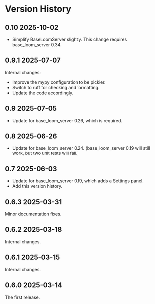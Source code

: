 # Version History

## 0.10 2025-10-02

* Simplify BaseLoomServer slightly.
  This change requires base_loom_server 0.34.

## 0.9.1 2025-07-07

Internal changes:

* Improve the mypy configuration to be pickier.
* Switch to ruff for checking and formatting.
* Update the code accordingly.

## 0.9 2025-07-05

* Update for base_loom_server 0.26, which is required.

## 0.8 2025-06-26

* Update for base_loom_server 0.24.
  (base_loom_server 0.19 will still work, but two unit tests will fail.)

## 0.7 2025-06-03

* Update for base_loom_server 0.19, which adds a Settings panel.
* Add this version history.

## 0.6.3 2025-03-31

Minor documentation fixes.

## 0.6.2 2025-03-18

Internal changes.

## 0.6.1 2025-03-15

Internal changes.

## 0.6.0 2025-03-14

The first release.
